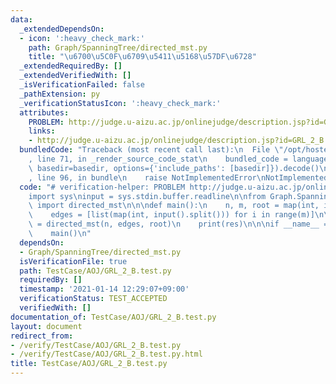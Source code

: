 ```yaml
---
data:
  _extendedDependsOn:
  - icon: ':heavy_check_mark:'
    path: Graph/SpanningTree/directed_mst.py
    title: "\u6700\u5C0F\u6709\u5411\u5168\u57DF\u6728"
  _extendedRequiredBy: []
  _extendedVerifiedWith: []
  _isVerificationFailed: false
  _pathExtension: py
  _verificationStatusIcon: ':heavy_check_mark:'
  attributes:
    PROBLEM: http://judge.u-aizu.ac.jp/onlinejudge/description.jsp?id=GRL_2_B
    links:
    - http://judge.u-aizu.ac.jp/onlinejudge/description.jsp?id=GRL_2_B
  bundledCode: "Traceback (most recent call last):\n  File \"/opt/hostedtoolcache/Python/3.10.2/x64/lib/python3.10/site-packages/onlinejudge_verify/documentation/build.py\"\
    , line 71, in _render_source_code_stat\n    bundled_code = language.bundle(stat.path,\
    \ basedir=basedir, options={'include_paths': [basedir]}).decode()\n  File \"/opt/hostedtoolcache/Python/3.10.2/x64/lib/python3.10/site-packages/onlinejudge_verify/languages/python.py\"\
    , line 96, in bundle\n    raise NotImplementedError\nNotImplementedError\n"
  code: "# verification-helper: PROBLEM http://judge.u-aizu.ac.jp/onlinejudge/description.jsp?id=GRL_2_B\n\
    import sys\ninput = sys.stdin.buffer.readline\n\nfrom Graph.SpanningTree.directed_mst\
    \ import directed_mst\n\n\ndef main():\n    n, m, root = map(int, input().split())\n\
    \    edges = [list(map(int, input().split())) for i in range(m)]\n\n    res, par\
    \ = directed_mst(n, edges, root)\n    print(res)\n\n\nif __name__ == '__main__':\n\
    \    main()\n"
  dependsOn:
  - Graph/SpanningTree/directed_mst.py
  isVerificationFile: true
  path: TestCase/AOJ/GRL_2_B.test.py
  requiredBy: []
  timestamp: '2021-01-14 12:29:07+09:00'
  verificationStatus: TEST_ACCEPTED
  verifiedWith: []
documentation_of: TestCase/AOJ/GRL_2_B.test.py
layout: document
redirect_from:
- /verify/TestCase/AOJ/GRL_2_B.test.py
- /verify/TestCase/AOJ/GRL_2_B.test.py.html
title: TestCase/AOJ/GRL_2_B.test.py
---
```

